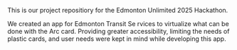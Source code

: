 This is our project repositiory for the Edmonton Unlimited 2025 Hackathon. 

We created an app for Edmonton Transit Se rvices to virtualize what can be done with the Arc card. 
Providing greater accessibility, limiting the needs of plastic cards, and user needs were kept in mind while developing this app.
